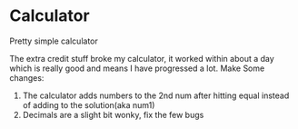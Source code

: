 # Calculator
Pretty simple calculator


The extra credit stuff broke my calculator, it worked within about a day which is really good and means I have progressed a lot.
Make Some changes:
1. The calculator adds numbers to the 2nd num after hitting equal instead of adding to the solution(aka num1)
2. Decimals are a slight bit wonky, fix the few bugs
